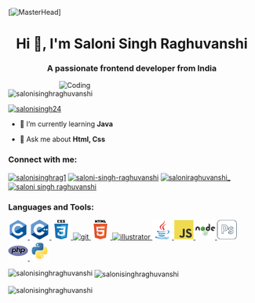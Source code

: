 [![MasterHead](https://global-uploads.webflow.com/59e16042ec229e00016d3a66/5dfbd74fe0b6d7150b256a28_digital-marketing-hero.gif)]
<h1 align="center">Hi 👋, I'm Saloni Singh Raghuvanshi</h1>
<h3 align="center">A passionate frontend developer from India</h3>
<img align="right" alt="Coding" width="400" src="https://miro.medium.com/max/828/1*qdAW1TjCN57h1lbuuzvchg.gif">
<p align="left"> <img src="https://komarev.com/ghpvc/?username=salonisinghraghuvanshi&label=Profile%20views&color=0e75b6&style=flat" alt="salonisinghraghuvanshi" /> </p>

<p align="left"> <a href="https://x.com/salonising24" target="blank"><img src="https://img.shields.io/twitter/follow/salonisingh24?logo=twitter&style=for-the-badge" alt="salonisingh24" /></a> </p>

- 🌱 I’m currently learning **Java**

- 💬 Ask me about **Html, Css**

<h3 align="left">Connect with me:</h3>
<p align="left">
<a href="https://x.com/salonising24" target="blank"><img align="center" src="https://raw.githubusercontent.com/rahuldkjain/github-profile-readme-generator/master/src/images/icons/Social/twitter.svg" alt="salonisinghrag1" height="30" width="40" /></a>
<a href="https://www.linkedin.com/in/salonisinghraghuvanshi/" target="blank"><img align="center" src="https://raw.githubusercontent.com/rahuldkjain/github-profile-readme-generator/master/src/images/icons/Social/linked-in-alt.svg" alt="saloni-singh-raghuvanshi" height="30" width="40" /></a>
<a href="https://instagram.com/saloniraghuvanshi_" target="blank"><img align="center" src="https://raw.githubusercontent.com/rahuldkjain/github-profile-readme-generator/master/src/images/icons/Social/instagram.svg" alt="saloniraghuvanshi_" height="30" width="40" /></a>
<a href="https://www.youtube.com/c/saloni singh raghuvanshi" target="blank"><img align="center" src="https://raw.githubusercontent.com/rahuldkjain/github-profile-readme-generator/master/src/images/icons/Social/youtube.svg" alt="saloni singh raghuvanshi" height="30" width="40" /></a>
</p>

<h3 align="left">Languages and Tools:</h3>
<p align="left"> <a href="https://www.cprogramming.com/" target="_blank" rel="noreferrer"> <img src="https://raw.githubusercontent.com/devicons/devicon/master/icons/c/c-original.svg" alt="c" width="40" height="40"/> </a> <a href="https://www.w3schools.com/cpp/" target="_blank" rel="noreferrer"> <img src="https://raw.githubusercontent.com/devicons/devicon/master/icons/cplusplus/cplusplus-original.svg" alt="cplusplus" width="40" height="40"/> </a> <a href="https://www.w3schools.com/css/" target="_blank" rel="noreferrer"> <img src="https://raw.githubusercontent.com/devicons/devicon/master/icons/css3/css3-original-wordmark.svg" alt="css3" width="40" height="40"/> </a> <a href="https://git-scm.com/" target="_blank" rel="noreferrer"> <img src="https://www.vectorlogo.zone/logos/git-scm/git-scm-icon.svg" alt="git" width="40" height="40"/> </a> <a href="https://www.w3.org/html/" target="_blank" rel="noreferrer"> <img src="https://raw.githubusercontent.com/devicons/devicon/master/icons/html5/html5-original-wordmark.svg" alt="html5" width="40" height="40"/> </a> <a href="https://www.adobe.com/in/products/illustrator.html" target="_blank" rel="noreferrer"> <img src="https://www.vectorlogo.zone/logos/adobe_illustrator/adobe_illustrator-icon.svg" alt="illustrator" width="40" height="40"/> </a> <a href="https://www.java.com" target="_blank" rel="noreferrer"> <img src="https://raw.githubusercontent.com/devicons/devicon/master/icons/java/java-original.svg" alt="java" width="40" height="40"/> </a> <a href="https://developer.mozilla.org/en-US/docs/Web/JavaScript" target="_blank" rel="noreferrer"> <img src="https://raw.githubusercontent.com/devicons/devicon/master/icons/javascript/javascript-original.svg" alt="javascript" width="40" height="40"/> </a> <a href="https://nodejs.org" target="_blank" rel="noreferrer"> <img src="https://raw.githubusercontent.com/devicons/devicon/master/icons/nodejs/nodejs-original-wordmark.svg" alt="nodejs" width="40" height="40"/> </a> <a href="https://www.photoshop.com/en" target="_blank" rel="noreferrer"> <img src="https://raw.githubusercontent.com/devicons/devicon/master/icons/photoshop/photoshop-line.svg" alt="photoshop" width="40" height="40"/> </a> <a href="https://www.php.net" target="_blank" rel="noreferrer"> <img src="https://raw.githubusercontent.com/devicons/devicon/master/icons/php/php-original.svg" alt="php" width="40" height="40"/> </a> <a href="https://www.python.org" target="_blank" rel="noreferrer"> <img src="https://raw.githubusercontent.com/devicons/devicon/master/icons/python/python-original.svg" alt="python" width="40" height="40"/> </a> </p>

<p><img align="left" src="https://github-readme-stats.vercel.app/api/top-langs?username=salonisinghraghuvanshi&show_icons=true&locale=en&layout=compact" alt="salonisinghraghuvanshi" /></p>

<p>&nbsp;<img align="center" src="https://github-readme-stats.vercel.app/api?username=salonisinghraghuvanshi&show_icons=true&locale=en" alt="salonisinghraghuvanshi" /></p>

<p><img align="center" src="https://github-readme-streak-stats.herokuapp.com/?user=salonisinghraghuvanshi&" alt="salonisinghraghuvanshi" /></p>
